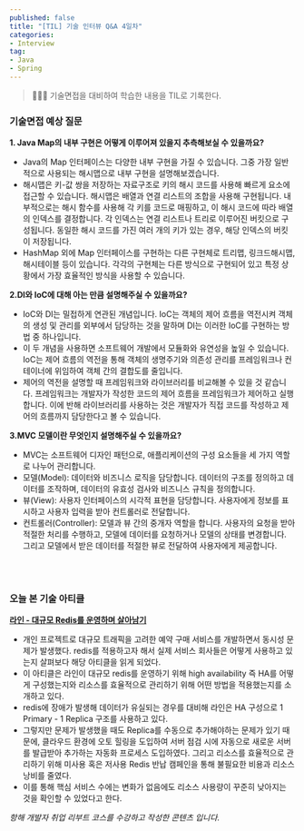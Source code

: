 ```yaml
---
published: false
title: "[TIL] 기술 인터뷰 Q&A 4일차"
categories: 
- Interview
tag:
- Java
- Spring
---
```

> 👩🏻‍💻 기술면접을 대비하여 학습한 내용을 TIL로 기록한다.

### 기술면접 예상 질문
**1. Java Map의 내부 구현은 어떻게 이루어져 있을지 추측해보실 수 있을까요?**
* Java의 Map 인터페이스는 다양한 내부 구현을 가질 수 있습니다. 그중 가장 일반적으로 사용되는 해시맵으로 내부 구현을 설명해보겠습니다.
* 해시맵은 키-값 쌍을 저장하는 자료구조로 키의 해시 코드를 사용해 빠르게 요소에 접근할 수 있습니다. 해시맵은 배열과 연결 리스트의 조합을 사용해 구현됩니다. 내부적으로는 해시 함수를 사용해 각 키를 코드로 매핑하고, 이 해시 코드에 따라 배열의 인덱스를 결정합니다. 각 인덱스는 연결 리스트나 트리로 이루어진 버킷으로 구성됩니다. 동일한 해시 코드를 가진 여러 개의 키가 있는 경우, 해당 인덱스의 버킷이 저장됩니다.
* HashMap 외에 Map 인터페이스를 구현하는 다른 구현체로 트리맵, 링크드해시맵, 해시테이블 등이 있습니다. 각각의 구현체는 다른 방식으로 구현되어 있고 특정 상황에서 가장 효율적인 방식을 사용할 수 있습니다.

**2.DI와 IoC에 대해 아는 만큼 설명해주실 수 있을까요?**
* IoC와 DI는 밀접하게 연관된 개념입니다. IoC는 객체의 제어 흐름을 역전시켜 객체의 생성 및 관리를 외부에서 담당하는 것을 말하며 DI는 이러한 IoC를 구현하는 방법 중 하나입니다.
* 이 두 개념을 사용하면 소프트웨어 개발에서 모듈화와 유연성을 높일 수 있습니다. IoC는 제어 흐름의 역전을 통해 객체의 생명주기와 의존성 관리를 프레임워크나 컨테이너에 위임하여 객체 간의 결합도를 줄입니다.
* 제어의 역전을 설명할 때 프레임워크와 라이브러리를 비교해볼 수 있을 것 같습니다. 프레임워크는 개발자가 작성한 코드의 제어 흐름을 프레임워크가 제어하고 실행합니다.  이에 반해 라이브러리를 사용하는 것은 개발자가 직접 코드를 작성하고 제어의 흐름까지 담당한다고 볼 수 있습니다.

**3.MVC 모델이란 무엇인지 설명해주실 수 있을까요?**
* MVC는 소프트웨어 디자인 패턴으로, 애플리케이션의 구성 요소들을 세 가지 역할로 나누어 관리합니다.
* 모델(Model): 데이터와 비즈니스 로직을 담당합니다. 데이터의 구조를 정의하고 데이터를 조작하며, 데이터의 유효성 검사와 비즈니스 규칙을 정의합니다.
* 뷰(View): 사용자 인터페이스의 시각적 표현을 담당합니다. 사용자에게 정보를 표시하고 사용자 입력을 받아 컨트롤러로 전달합니다.
* 컨트롤러(Controller): 모델과 뷰 간의 중개자 역할을 합니다. 사용자의 요청을 받아 적절한 처리를 수행하고, 모델에 데이터를 요청하거나 모델의 상태를 변경합니다. 그리고 모델에서 받은 데이터를 적절한 뷰로 전달하여 사용자에게 제공합니다.
<br />
<br />

### 오늘 본 기술 아티클
**[라인 - 대규모 Redis를 운영하며 살아남기](https://techblog.lycorp.co.jp/ko/running-redis-at-scale?ref=codenary)**
* 개인 프로젝트로 대규모 트래픽을 고려한 예약 구매 서비스를 개발하면서 동시성 문제가 발생했다. redis를 적용하고자 해서 실제 서비스 회사들은 어떻게 사용하고 있는지 살펴보다 해당 아티클을 읽게 되었다. 
* 이 아티클은 라인이 대규모 redis를 운영하기 위해 high availability 즉 HA를 어떻게 구성했는지와 리소스를 효율적으로 관리하기 위해 어떤 방법을 적용했는지를 소개하고 있다.
* redis에 장애가 발생해 데이터가 유실되는 경우를 대비해 라인은 HA 구성으로 1 Primary - 1 Replica 구조를 사용하고 있다.
* 그렇지만 문제가 발생했을 때도 Replica를 수동으로 추가해야하는 문제가 있기 때문에, 클라우드 환경에 오토 힐링을 도입하여 서버 점검 시에 자동으로 새로운 서버를 발급받아 추가하는 자동화 프로세스 도입하였다. 
그리고 리소스를 효율적으로 관리하기 위해 미사용 혹은 저사용 Redis 반납 캠페인을 통해 불필요한 비용과 리소스 낭비를 줄였다. 
* 이를 통해 핵심 서비스 수에는 변화가 없음에도 리소스 사용량이 꾸준히 낮아지는 것을 확인할 수 있었다고 한다.

_항해 개발자 취업 리부트 코스를 수강하고 작성한 콘텐츠 입니다._